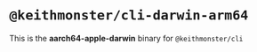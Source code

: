 # `@keithmonster/cli-darwin-arm64`

This is the **aarch64-apple-darwin** binary for `@keithmonster/cli`
